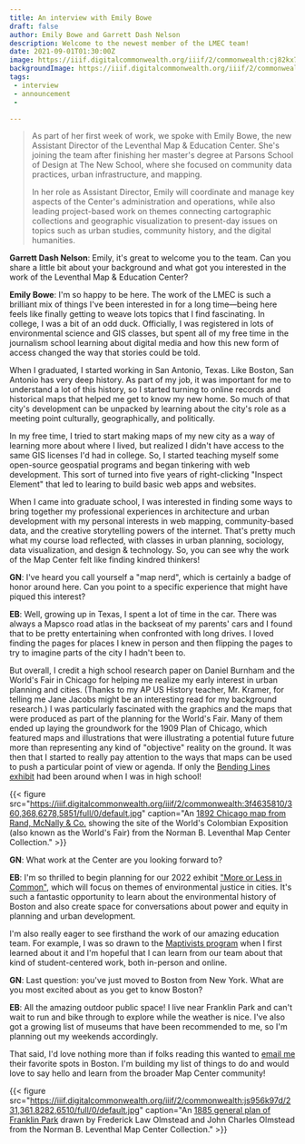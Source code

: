 ```yaml
---
title: An interview with Emily Bowe
draft: false
author: Emily Bowe and Garrett Dash Nelson
description: Welcome to the newest member of the LMEC team!
date: 2021-09-01T01:30:00Z
image: https://iiif.digitalcommonwealth.org/iiif/2/commonwealth:cj82kx798/3552,749,6043,3268/full/0/default.jpg
backgroundImage: https://iiif.digitalcommonwealth.org/iiif/2/commonwealth:cj82kx798/1904,1069,7976,2692/full/0/default.jpg
tags:
 - interview
 - announcement
 - 

---
```


> As part of her first week of work, we spoke with Emily Bowe, the new Assistant Director of the Leventhal Map & Education Center. She's joining the team after finishing her master's degree at Parsons School of Design at The New School, where she focused on community data practices, urban infrastructure, and mapping. 
>
> In her role as Assistant Director, Emily will coordinate and manage key aspects of the Center's administration and operations, while also leading project-based work on themes connecting cartographic collections and geographic visualization to present-day issues on topics such as urban studies, community history, and the digital humanities.

**Garrett Dash Nelson**: Emily, it's great to welcome you to the team. Can you share a little bit about your background and what got you interested in the work of the Leventhal Map & Education Center?

**Emily Bowe**:  I'm so happy to be here. The work of the LMEC is such a brilliant mix of things I've been interested in for a long time—being here feels like finally getting to weave lots topics that I find fascinating. In college, I was a bit of an odd duck. Officially, I was registered in lots of environmental science and GIS classes, but spent all of my free time in the journalism school learning about digital media and how this new form of access changed the way that stories could be told. 

When I graduated, I started working in San Antonio, Texas. Like Boston, San Antonio has very deep history. As part of my job, it was important for me to understand a lot of this history, so I started turning to online records and historical maps that helped me get to know my new home. So much of that city's development can be unpacked by learning about the city's role as a meeting point culturally, geographically, and politically. 

In my free time, I tried to start making maps of my new city as a way of learning more about where I lived, but realized I didn't have access to the same GIS licenses I'd had in college. So, I started teaching myself some open-source geospatial programs and began tinkering with web development. This sort of turned into five years of right-clicking "Inspect Element" that led to learing to build basic web apps and websites. 

When I came into graduate school, I was interested in finding some ways to bring together my professional experiences in architecture and urban development with my personal interests in web mapping, community-based data, and the creative storytelling powers of the internet. That's pretty much what my course load reflected, with classes in urban planning, sociology, data visualization, and design & technology. So, you can see why the work of the Map Center felt like finding kindred thinkers!

**GN**: I've heard you call yourself a "map nerd", which is certainly a badge of honor around here. Can you point to a specific experience that might have piqued this interest?

**EB**: Well, growing up in Texas, I spent a lot of time in the car. There was always a Mapsco road atlas in the backseat of my parents' cars and I found that to be pretty entertaining when confronted with long drives. I loved finding the pages for places I knew in person and then flipping the pages to try to imagine parts of the city I hadn't been to.

But overall, I credit a high school research paper on Daniel Burnham and the World's Fair in Chicago for helping me realize my early interest in urban planning and cities. (Thanks to my AP US History teacher, Mr. Kramer, for telling me Jane Jacobs might be an interesting read for my background research.) I was particularly fascinated with the graphics and the maps that were produced as part of the planning for the World's Fair. Many of them ended up laying the groundwork for the 1909 Plan of Chicago, which featured maps and illustrations that were illustrating a potential future future more than representing any kind of "objective" reality on the ground. It was then that I started to really pay attention to the ways that maps can be used to push a particular point of view or agenda. If only the [Bending Lines exhibit](https://www.leventhalmap.org/digital-exhibitions/bending-lines/) had been around when I was in high school!

{{< figure src="https://iiif.digitalcommonwealth.org/iiif/2/commonwealth:3f4635810/360,368,6278,5851/full/0/default.jpg" caption="An [1892 Chicago map from Rand, McNally & Co.](https://collections.leventhalmap.org/search/commonwealth:3f463580q) showing the site of the World's Colombian Exposition (also known as the World's Fair) from the Norman B. Leventhal Map Center Collection." >}}

**GN**: What work at the Center are you looking forward to? 

**EB**: I'm so thrilled to begin planning for our 2022 exhibit ["More or Less in Common"](https://www.leventhalmap.org/articles/environmental-justice-exhibition-preview/), which will focus on themes of environmental justice in cities. It's such a fantastic opportunity to learn about the environmental history of Boston and also create space for conversations about power and equity in planning and urban development. 

I'm also really eager to see firsthand the work of our amazing education team. For example, I was so drawn to the [Maptivists program](https://www.leventhalmap.org/education/k12/maptivists/) when I first learned about it and I'm hopeful that I can learn from our team about that kind of student-centered work, both in-person and online. 

**GN**: Last question: you've just moved to Boston from New York. What are you most excited about as you get to know Boston?

**EB**: All the amazing outdoor public space! I live near Franklin Park and can't wait to run and bike through to explore while the weather is nice. I've also got a growing list of museums that have been recommended to me, so I'm planning out my weekends accordingly. 

That said, I'd love nothing more than if folks reading this wanted to [email me](mailto:ebowe@leventhalmap.org) their favorite spots in Boston. I'm building my list of things to do and would love to say hello and learn from the broader Map Center community!

{{< figure src="https://iiif.digitalcommonwealth.org/iiif/2/commonwealth:js956k97d/231,361,8282,6510/full/0/default.jpg" caption="An [1885 general plan of Franklin Park](https://collections.leventhalmap.org/search/commonwealth:js956k964) drawn by Frederick Law Olmstead and John Charles Olmstead from the Norman B. Leventhal Map Center Collection." >}}